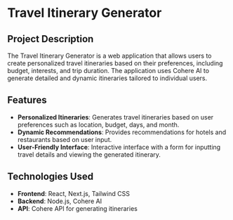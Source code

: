 # Travel Itinerary Generator

## Project Description

The Travel Itinerary Generator is a web application that allows users to create personalized travel itineraries based on their preferences, including budget, interests, and trip duration. The application uses Cohere AI to generate detailed and dynamic itineraries tailored to individual users.

## Features

- **Personalized Itineraries**: Generates travel itineraries based on user preferences such as location, budget, days, and month.
- **Dynamic Recommendations**: Provides recommendations for hotels and restaurants based on user input.
- **User-Friendly Interface**: Interactive interface with a form for inputting travel details and viewing the generated itinerary.

## Technologies Used

- **Frontend**: React, Next.js, Tailwind CSS
- **Backend**: Node.js, Cohere AI
- **API**: Cohere API for generating itineraries
